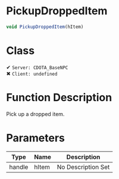 # PickupDroppedItem
```js	
void PickupDroppedItem(hItem)
```
# Class
✔ `Server: CDOTA_BaseNPC`  
✖ `Client: undefined`  

# Function Description
Pick up a dropped item.
# Parameters
Type|Name|Description
--|--|--
handle|hItem|No Description Set
